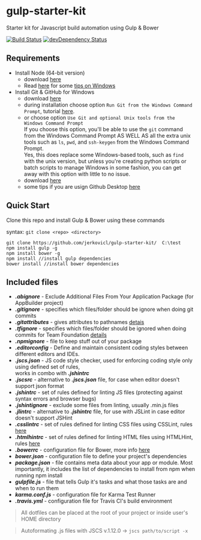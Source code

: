 # gulp-starter-kit
Starter kit for Javascript build automation using Gulp & Bower

[![Build Status](https://travis-ci.org/jerkovicl/gulp-starter-kit.svg?branch=master)](https://travis-ci.org/jerkovicl/gulp-starter-kit)
[![devDependency Status](https://david-dm.org/jerkovicl/gulp-starter-kit/dev-status.png)](https://david-dm.org/jerkovicl/gulp-starter-kit#info=devDependencies)

## Requirements

- Install Node (64-bit version)
	- download [here](https://nodejs.org/download/)
    - Read [here](http://blog.teamtreehouse.com/install-node-js-npm-windows) for some [tips on Windows](https://github.com/npm/npm/wiki/Troubleshooting#upgrading-on-windows/)
- Install Git & GitHub for Windows
	- download [here](http://git-scm.com/download/win)
	- during installation choose option `Run Git from the Windows Command Prompt`, tutorial [here](https://support.codebasehq.com/articles/getting-started/git-on-windows).
	- or choose option `Use Git and optional Unix tools from the Windows Command Prompt`   
	If you choose this option, you'll be able to use the `git` command from the Windows Command Prompt AS WELL AS all the extra unix tools such as `ls`, `pwd`, and `ssh-keygen` from the Windows Command Prompt.  
Yes, this does replace some Windows-based tools, such as `find` with the unix version, but unless you're creating python scripts or batch scripts to manage Windows in some fashion, you can get away with this option with little to no issue.
	- download [here](https://github-windows.s3.amazonaws.com/GitHubSetup.exe)
	- some tips if you are usign Github Desktop [here](http://haacked.com/archive/2015/10/29/git-shell/)

## Quick Start
Clone this repo and install Gulp & Bower using these commands

syntax: ```git clone <repo> <directory>```
```
git clone https://github.com/jerkovicl/gulp-starter-kit/  C:\test
npm install gulp -g
npm install bower -g
npm install //install gulp dependencies
bower install //install bower dependencies
```
## Included files

- ***.abignore*** - Exclude Additional Files From Your Application Package (for AppBuilder project)
- ***.gitignore*** - specifies which files/folder should be ignore when doing git commits
- ***.gitattributes*** -  gives attributes to pathnames [detais](http://git-scm.com/docs/gitattributes)
- ***.tfignore*** - specifies which files/folder should be ignored when doing commits for Team Foundation [details](https://github.com/sirkirby/tfignore)
- ***.npmignore*** -  file to keep stuff out of your package
- ***.editorconfig*** - Define and maintain consistent coding styles between different editors and IDEs.
- ***.jscs.json*** -  JS code style checker, used for enforcing coding style only using defined set of rules,  
                      works in combo with ***.jshintrc***
- ***.jscsrc*** - alternative to ***.jscs.json*** file, for case when editor doesn't support json format
- ***.jshintrc*** - set of rules defined for linting JS files (protecting against syntax errors and browser bugs)
- ***.jshintignore*** - exclude some files from linting, usually .min.js files
- ***.jlintrc*** - alternative to ***.jshintrc*** file, for use with JSLint in case editor doesn't support JSHint 
- ***.csslintrc*** - set of rules defined for linting CSS files using CSSLint, rules [here](http://goo.gl/JJl4rP)
- ***.htmlhintrc*** - set of rules defined for linting HTML files using HTMLHint, rules [here](http://goo.gl/4UEDpF)
- ***.bowerrc*** - configuration file for Bower, more info [here](http://goo.gl/DQNPM5)
- ***bower.json*** - configuration file to define your project's dependencies
- ***package.json*** - file contains meta data about your app or module. Most importantly, it includes the list of dependencies to install from npm when running npm install
- ***gulpfile.js*** - file that tells Gulp it's tasks and what those tasks are and when to run them
- ***karma.conf.js*** - configuration file for Karma Test Runner
- ***.travis.yml*** - configuration file for Travis CI's build environment

> All dotfiles can be placed at the root of your project or inside user's HOME directory

> Autoformating .js files with JSCS v.1.12.0 -> ``` jscs path/to/script -x ```
